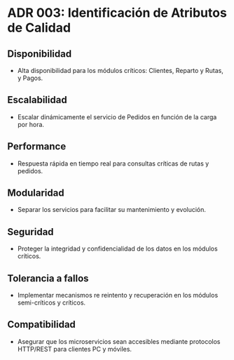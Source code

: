 # ADR 003: Identificación de Atributos de Calidad

## Disponibilidad
 - Alta disponibilidad para los módulos críticos: Clientes, Reparto y Rutas, y Pagos.

## Escalabilidad
 - Escalar dinámicamente el servicio de Pedidos en función de la carga por hora.

## Performance
 - Respuesta rápida en tiempo real para consultas críticas de rutas y pedidos.

## Modularidad
 - Separar los servicios para facilitar su mantenimiento y evolución.

## Seguridad
 - Proteger la integridad y confidencialidad de los datos en los módulos críticos.

## Tolerancia a fallos
 - Implementar mecanismos re reintento y recuperación en los módulos semi-críticos y críticos.

## Compatibilidad
 - Asegurar que los microservicios sean accesibles mediante protocolos HTTP/REST para clientes PC y móviles.
